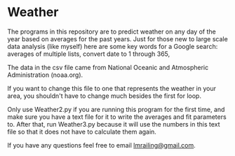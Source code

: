 # Weather
The programs in this repository are to predict weather on any day of the year based on averages for the past years. Just for those new to large scale data analysis (like myself) here are some key words for a Google search: averages of multiple lists, convert date to 1 through 365, 


The data in the csv file came from National Oceanic and Atmospheric Administration (noaa.org).

If you want to change this file to one that represents the weather in your area, you shouldn't have to change much besides the first for loop. 

Only use Weather2.py if you are running this program for the first time, and make sure you have a text file for it to write the averages and fit parameters to. After that, run Weather3.py because it will use the numbers in this text file so that it does not have to calculate them again.   

If you have any questions feel free to email lmrailing@gmail.com.

